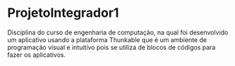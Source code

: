 # ProjetoIntegrador1
Disciplina do curso de engenharia de computação, na qual foi desenvolvido um aplicativo usando a plataforma Thunkable 
que é um ambiente de programação visual e intuitivo pois se utiliza de blocos de códigos para fazer os aplicativos.
